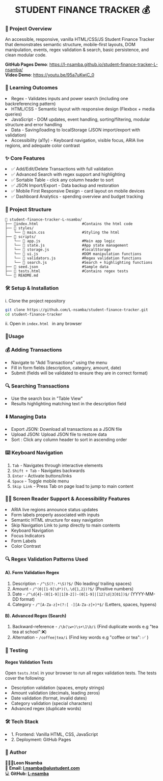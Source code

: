 <h1 align="center">STUDENT FINANCE TRACKER 💰</h1>

### 🎯 Project Overview
<p> An accessible, responsive, vanilla HTML/CSS/JS Student Finance Tracker
that demonstrates semantic structure, mobile-first layouts, DOM manipulation, events, regex
validation & search, basic persistence, and clean modular code.
</p>

**GitHub Pages Demo**: https://l-nsamba.github.io/student-finance-tracker-L-nsamba/ <br>
**Video Demo**: https://youtu.be/95a7uKwjC_0

### 🏫 Learning Outcomes
<li>Regex - Validates inputs and power search (including one backreferencing pattern)</li>
<li>HTML/CSS - Semantic layout with responsive design (Flexbox + media queries)</li>
<li>JavaScript - DOM updates, event handling, sorting/filtering, modular structure and error handling</li>
<li>Data - Saving/loading to localStorage (JSON import/export with validation)</li>
<li>Accessibility (a11y) - Keyboard navigation, visible focus, ARIA live regions, and adequate color contrast</li>

### ✨ Core Features
<li>✅ Add/Edit/Delete Transactions with full validation</li> 
<li>✅ Advanced Search with regex support and highlighting</li>
<li>✅ Sortable Table - click any column header to sort</li>
<li>✅ JSON Import/Export - Data backup and restoration</li>
<li>✅ Mobile First Responsive Design - card layout on mobile devices</li>
<li>✅ Dashboard Analytics - spending overview and budget tracking</li>

### 📁 Project Structure
```plaintext
📁 student-finance-tracker-L-nsamba/
├── 📄index.html                    #Contains the html code
├── 📁 styles/            
│   └── 📄 main.css                 #Styling the html
├── 📁 scripts/
│   └── 📄 app.js                   #Main app logic
│   └── 📄 state.js                 #App state management
│   └── 📄 storage.js               #localStorage
│   └── 📄 ui.js                    #DOM manipulation functions
│   └── 📄 validators.js            #Regex validation functions
│   └── 📄 search.js                #Search + highlighting functions
├── 📄 seed.json                    #Sample data
├── 📄 tests.html                   #Contains regex tests
└── 📄 README.md              
```
### 🛠️ Setup & Installation
i. Clone the project repository
```sh
git clone https://github.com/L-nsamba/student-finance-tracker.git
cd student-finance-tracker
```
ii. Open in ```index.html ``` in any browser

### 📱Usage
<h3>💰 Adding Transactions</h3>
<li>Navigate to "Add Transactions" using the menu</li>
<li>Fill in form fields (description, category, amount, date)</li>
<li>Submit (fields will be validated to ensure they are in correct format)</li>

<h3>🔍 Searching Transactions</h3>
<li>Use the search box in "Table View"</li>
<li>Results highlighting matching text in the description field</li>

<h3>⬇️ Managing Data</h3>
<li>Export JSON: Download all transactions as a JSON file</li>
<li>Upload JSON: Upload JSON file to restore data</li>
<li>Sort : Click any column header to sort in ascending order</li>

### ⌨️ Keyboard Navigation
1. ```Tab``` - Navigates through interactive elements
2. ``` Shift + Tab ``` - Navigates backwards
3. ``` Enter ``` - Activate buttons/links
4. ``` Space ``` - Toggle mobile menu
5. ``` Skip Link ``` - Press Tab on page load to jump to main content

### 🧑‍🦯 Screen Reader Support & Accessibility Features
<li>ARIA live regions announce status updates</li>
<li>Form labels properly associated with inputs</li>
<li>Semantic HTML structure for easy navigation</li>
<li>Skip Navigation Link to jump directly to main contents</li>
<li>Keyboard Navigation</li>
<li>Focus Indicators</li>
<li>Form Labels</li>
<li>Color Contrast</li>

### 🔍 Regex Validation Patterns Used
#### A). Form Validation Regex
1. Description - ``` /^\S(?:.*\S)?$/ ``` (No leading/ trailing spaces)
2. Amount - ``` /^(0|[1-9]\d*)(\.\d{1,2})?$/ ``` (Positive numbers)
3. Date - ``` /^\d{4}-(0[1-9]|1[0-2])-(0[1-9]|[12]\d|3[01])$/ ``` (YYYY-MM-DD format)
4. Category - ``` /^[A-Za-z]+(?:[ -][A-Za-z]+)*$/ ``` (Letters, spaces, hypens)

#### B). Advanced Regex (Search)
1. Backward-reference - ``` /\b(\w+)\s+\1\b/i ``` (Find duplicate words e.g "tea tea at school":❌)
2. Alternation - ``` /coffee|tea/i ``` (Find key words e.g "coffee or tea": ✅ ) 

### 🧪 Testing
#### Regex Validation Tests
Open ``` tests.html ``` in your browser to run all regex validation tests. The tests cover the following:
<li>Description validation (spaces, empty strings)</li>
<li>Amount validation (decimals, leading zeros)</li>
<li>Date validation (format, invalid dates)</li>
<li>Category validation (special characters)</li>
<li>Advanced regex (duplicate words)</li>

### 🛠️ Tech Stack
<li>1. Frontend: Vanilla HTML, CSS, JavaScript</li>
<li>2. Deployment: GitHub Pages</li>

### 👤 Author
👨🏽‍💻**Leon Nsamba**<br>
📧 **Email: l.nsamba@alustudent.com**<br>
💻 **GitHub: [L-nsamba](https://github.com/L-nsamba)**



